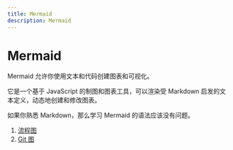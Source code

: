 ```yaml
---
title: Mermaid
description: Mermaid
---
```


# Mermaid

Mermaid 允许你使用文本和代码创建图表和可视化。

它是一个基于 JavaScript 的制图和图表工具，可以渲染受 Markdown 启发的文本定义，动态地创建和修改图表。

如果你熟悉 Markdown，那么学习 Mermaid 的语法应该没有问题。

1. [流程图](./flowchart.md)
2. [Git 图](./gitgraph.md)
